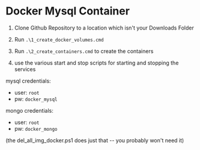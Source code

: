 # Docker Mysql Container

1. Clone Github Repository to a location which isn't your Downloads Folder

2. Run ```.\1_create_docker_volumes.cmd```

3. Run ```.\2_create_containers.cmd``` to create the containers

4. use the various start and stop scripts for starting and stopping the services

mysql credentials: 
- user: ```root```
- pw: ```docker_mysql```

mongo credentials:
- user: ```root```
- pw: ```docker_mongo```

(the del_all_img_docker.ps1 does just that -- you probably won't need it)
